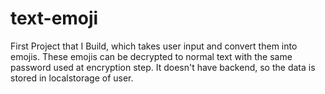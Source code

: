 # text-emoji
First Project that I Build, which takes user input and convert them into emojis.
These emojis can be decrypted to normal text with the same password used at encryption step.
It doesn't have backend, so the data is stored in localstorage of user.

